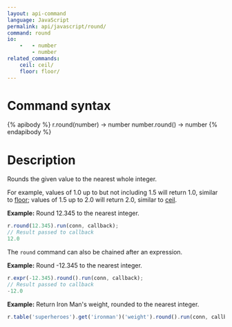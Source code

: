 ```yaml
---
layout: api-command
language: JavaScript
permalink: api/javascript/round/
command: round
io:
    -   - number
        - number
related_commands:
    ceil: ceil/
    floor: floor/
---
```

# Command syntax #

{% apibody %}
r.round(number) &rarr; number
number.round() &rarr; number
{% endapibody %}

# Description #

Rounds the given value to the nearest whole integer.

For example, values of 1.0 up to but not including 1.5 will return 1.0, similar to [floor][]; values of 1.5 up to 2.0 will return 2.0, similar to [ceil][].

[floor]: /api/javascript/floor/
[ceil]:  /api/javascript/ceil/

__Example:__ Round 12.345 to the nearest integer.

```javascript
r.round(12.345).run(conn, callback);
// Result passed to callback
12.0
```

The `round` command can also be chained after an expression.

__Example:__ Round -12.345 to the nearest integer.

```javascript
r.expr(-12.345).round().run(conn, callback);
// Result passed to callback
-12.0
```

__Example:__ Return Iron Man's weight, rounded to the nearest integer.

```javascript
r.table('superheroes').get('ironman')('weight').round().run(conn, callback);
```
